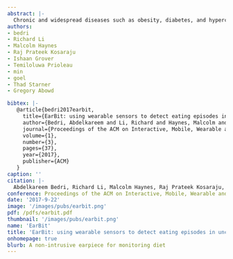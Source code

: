 ```yaml
---
abstract: |-
  Chronic and widespread diseases such as obesity, diabetes, and hypercholesterolemia require patients to monitor their food intake, and food journaling is currently the most common method for doing so. However, food journaling is subject to self-bias and recall errors, and is poorly adhered to by patients. In this paper, we propose an alternative by introducing EarBit, a wearable system that detects eating moments. We evaluate the performance of inertial, optical, and acoustic sensing modalities and focus on inertial sensing, by virtue of its recognition and usability performance. Using data collected in a simulated home setting with minimum restrictions on participants’ behavior, we build our models and evaluate them with an unconstrained outside-the-lab study. For both studies, we obtained video footage as ground truth for participants activities. Using leave-one-user-out validation, EarBit recognized all the eating episodes in the semi-controlled lab study, and achieved an accuracy of 90.1% and an F1-score of 90.9% in detecting chewing instances. In the unconstrained, outside-the-lab evaluation, EarBit obtained an accuracy of 93% and an F1-score of 80.1% in detecting chewing instances. It also accurately recognized all but one recorded eating episodes. These episodes ranged from a 2 minute snack to a 30 minute meal.
authors:
- bedri
- Richard Li
- Malcolm Haynes
- Raj Prateek Kosaraju
- Ishaan Grover
- Temiloluwa Prioleau
- min
- goel
- Thad Starner
- Gregory Abowd

bibtex: |-
   @article{bedri2017earbit,
     title={EarBit: using wearable sensors to detect eating episodes in unconstrained environments},
     author={Bedri, Abdelkareem and Li, Richard and Haynes, Malcolm and Kosaraju, Raj Prateek and Grover, Ishaan and Prioleau, Temiloluwa and Beh, Min Yan and Goel, Mayank and Starner, Thad and Abowd, Gregory},
     journal={Proceedings of the ACM on Interactive, Mobile, Wearable and Ubiquitous Technologies},
     volume={1},
     number={3},
     pages={37},
     year={2017},
     publisher={ACM}
   }
caption: ''
citation: |-
  Abdelkareem Bedri, Richard Li, Malcolm Haynes, Raj Prateek Kosaraju, Ishaan Grover, Temiloluwa Prioleau, Min Yan Beh, Mayank Goel, Thad Starner, and Gregory Abowd. 2017. EarBit: Using Wearable Sensors to Detect Eating Episodes in Unconstrained Environments. Proc. ACM Interact. Mob. Wearable Ubiquitous Technol. 1, 3, Article 37 (September 2017), 20 pages. DOI: https://doi.org/10.1145/3130902
conference: Proceedings of the ACM on Interactive, Mobile, Wearable and Ubiquitous Technologies (IMWUT), 2017
date: '2017-9-22'
image: '/images/pubs/earbit.png'
pdf: /pdfs/earbit.pdf
thumbnail: '/images/pubs/earbit.png'
name: 'EarBit'
title: 'EarBit: using wearable sensors to detect eating episodes in unconstrained environments'
onhomepage: true
blurb: A non-intrusive earpiece for monitoring diet
---
```

